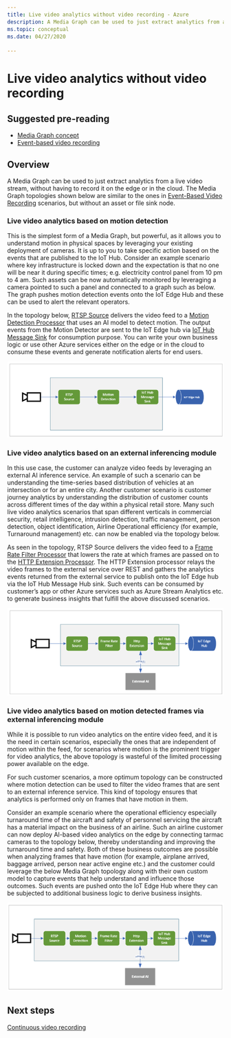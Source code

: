 ```yaml
---
title: Live video analytics without video recording - Azure
description: A Media Graph can be used to just extract analytics from a live video stream, without having to record it on the edge or in the cloud. This article discusses this concept.
ms.topic: conceptual
ms.date: 04/27/2020

---
```

# Live video analytics without video recording

## Suggested pre-reading 

* [Media Graph concept](media-graph-concept.md)
* [Event-based video recording](event-based-video-recording-concept.md)

## Overview  

A Media Graph can be used to just extract analytics from a live video stream, without having to record it on the edge or in the cloud. The Media Graph topologies shown below are similar to the ones in [Event-Based Video Recording](event-based-video-recording-concept.md) scenarios, but without an asset or file sink node.

### Live video analytics based on motion detection 

This is the simplest form of a Media Graph, but powerful, as it allows you to understand motion in physical spaces by leveraging your existing deployment of cameras. It is up to you to take specific action based on the events that are published to the IoT Hub. Consider an example scenario where key infrastructure is locked down and the expectation is that no one will be near it during specific times; e.g. electricity control panel from 10 pm to 4 am. Such assets can be now automatically monitored by leveraging a camera pointed to such a panel and connected to a graph such as below. The graph pushes motion detection events onto the IoT Edge Hub and these can be used to alert the relevant operators.

In the topology below, [RTSP Source](media-graph-concept.md#rtsp-source) delivers the video feed to a [Motion Detection Processor](media-graph-concept.md#motion-detection-processor) that uses an AI model to detect motion. The output events from the Motion Detector are sent to the IoT Edge hub via [IoT Hub Message Sink](media-graph-concept.md#iot-hub-message-sink) for consumption purpose.  You can write your own business logic or use other Azure services either on the edge or in the cloud to consume these events and generate notification alerts for end users.

![Live video analytics based on motion detection](./media/analyze-live-video/motion-detection.png)

### Live video analytics based on an external inferencing module  

In this use case, the customer can analyze video feeds by leveraging an external AI inference service. An example of such a scenario can be understanding the time-series based distribution of vehicles at an intersection or for an entire city. Another customer scenario is customer journey analytics by understanding the distribution of customer counts across different times of the day within a physical retail store. Many such live video analytics scenarios that span different verticals in commercial security, retail intelligence, intrusion detection, traffic management, person detection, object identification, Airline Operational efficiency (for example, Turnaround management) etc. can now be enabled via the topology below.

As seen in the topology, RTSP Source delivers the video feed to a [Frame Rate Filter Processor](media-graph-concept.md#frame-rate-filter-processor) that lowers the rate at which frames are passed on to the [HTTP Extension Processor](media-graph-concept.md#http-graph-extension-processor). The HTTP Extension processor relays the video frames to the external service over REST and gathers the analytics events returned from the external service to publish onto the IoT Edge hub via the IoT Hub Message Hub sink.  Such events can be consumed by customer’s app or other Azure services such as Azure Stream Analytics etc. to generate business insights that fulfill the above discussed scenarios. 

![Live video analytics based on an external inferencing module](./media/analyze-live-video/external-inferencing-module.png)

### Live video analytics based on motion detected frames via external inferencing module 

While it is possible to run video analytics on the entire video feed, and it is the need in certain scenarios, especially the ones that are independent of motion within the feed, for scenarios where motion is the prominent trigger for video analytics, the above topology is wasteful of the limited processing power available on the edge. 

For such customer scenarios, a more optimum topology can be constructed where motion detection can be used to filter the video frames that are sent to an external inference service. This kind of topology ensures that analytics is performed only on frames that have motion in them. 

Consider an example scenario where the operational efficiency especially turnaround time of the aircraft and safety of personnel servicing the aircraft has a material impact on the business of an airline. Such an airline customer can now deploy AI-based video analytics on the edge by connecting tarmac cameras to the topology below, thereby  understanding and improving the turnaround time and safety. Both of these business outcomes are possible when analyzing frames that have motion (for example, airplane arrived, baggage arrived, person near active engine etc.) and the customer could leverage the below Media Graph topology along with their own custom model to capture events that help understand and influence those outcomes. Such events are pushed onto the IoT Edge Hub where they can be subjected to additional business logic to derive business insights.

![Live video analytics based on motion detected frames via external inferencing module](./media/analyze-live-video/motion-detected-frames.png)

## Next steps

[Continuous video recording](continuous-video-recording-concept.md)